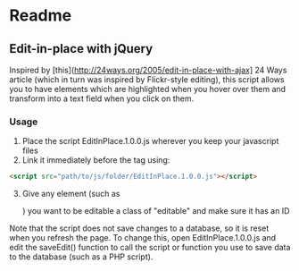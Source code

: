 # Readme

## Edit-in-place with jQuery

Inspired by [this](http://24ways.org/2005/edit-in-place-with-ajax] 24 Ways article (which in turn was inspired by Flickr-style editing), this script allows you to have elements which are highlighted when you hover over them and transform into a text field when you click on them.

### Usage

1. Place the script EditInPlace.1.0.0.js wherever you keep your javascript files
2. Link it immediately before the </body> tag using:
```html
<script src="path/to/js/folder/EditInPlace.1.0.0.js"></script>
```
3. Give any element (such as <p>) you want to be editable a class of "editable" and make sure it has an ID

Note that the script does not save changes to a database, so it is reset when you refresh the page. To change this, open EditInPlace.1.0.0.js and edit the saveEdit() function to call the script or function you use to save data to the database (such as a PHP script).